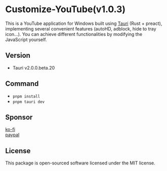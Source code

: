 # Customize-YouTube(v1.0.3)
This is a YouTube application for Windows built using <a href="https://github.com/tauri-apps/tauri">Tauri</a> (Rust + preact), implementing several convenient features (autoHD, adblock, hide to tray icon...). You can achieve different functionalities by modifying the JavaScript yourself.

## Version 
- Tauri v2.0.0.beta.20

## Command 
- `pnpm install`
- `pnpm tauri dev`


## Sponsor
<a href='https://ko-fi.com/cck190891' className='ko-fi' target='_blank'>ko-fi</a><br/>
<a href='https://www.paypal.com/paypalme/cck19089' className='paypal-me' target='_blank'>paypal</a>

## License
This package is open-sourced software licensed under the MIT license.